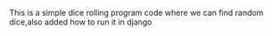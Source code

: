 This is a simple dice rolling program code where we can find random dice,also added how to run it in django

